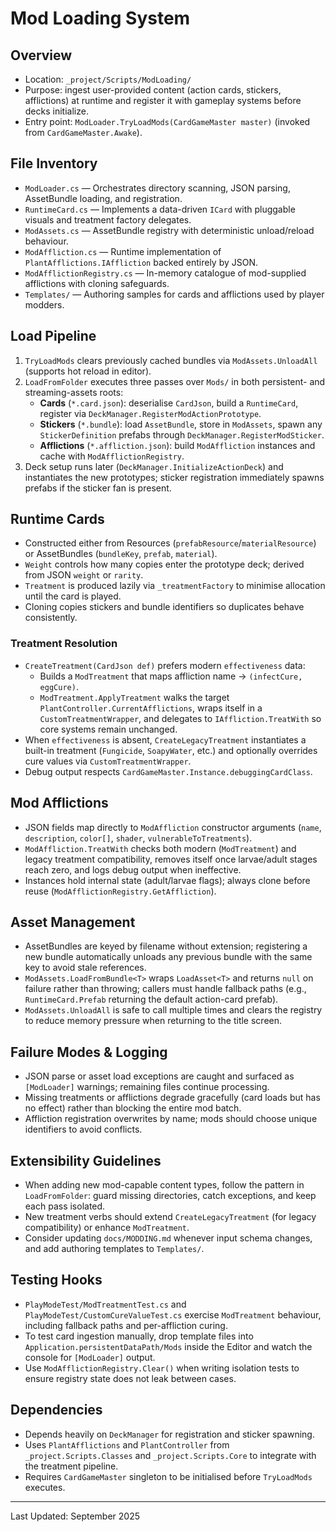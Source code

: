 # Mod Loading System

## Overview
- Location: `_project/Scripts/ModLoading/`
- Purpose: ingest user-provided content (action cards, stickers, afflictions) at runtime and register it with gameplay systems before decks initialize.
- Entry point: `ModLoader.TryLoadMods(CardGameMaster master)` (invoked from `CardGameMaster.Awake`).

## File Inventory
- `ModLoader.cs` — Orchestrates directory scanning, JSON parsing, AssetBundle loading, and registration.
- `RuntimeCard.cs` — Implements a data-driven `ICard` with pluggable visuals and treatment factory delegates.
- `ModAssets.cs` — AssetBundle registry with deterministic unload/reload behaviour.
- `ModAffliction.cs` — Runtime implementation of `PlantAfflictions.IAffliction` backed entirely by JSON.
- `ModAfflictionRegistry.cs` — In-memory catalogue of mod-supplied afflictions with cloning safeguards.
- `Templates/` — Authoring samples for cards and afflictions used by player modders.

## Load Pipeline
1. `TryLoadMods` clears previously cached bundles via `ModAssets.UnloadAll` (supports hot reload in editor).
2. `LoadFromFolder` executes three passes over `Mods/` in both persistent- and streaming-assets roots:
   - **Cards** (`*.card.json`): deserialise `CardJson`, build a `RuntimeCard`, register via `DeckManager.RegisterModActionPrototype`.
   - **Stickers** (`*.bundle`): load `AssetBundle`, store in `ModAssets`, spawn any `StickerDefinition` prefabs through `DeckManager.RegisterModSticker`.
   - **Afflictions** (`*.affliction.json`): build `ModAffliction` instances and cache with `ModAfflictionRegistry`.
3. Deck setup runs later (`DeckManager.InitializeActionDeck`) and instantiates the new prototypes; sticker registration immediately spawns prefabs if the sticker fan is present.

## Runtime Cards
- Constructed either from Resources (`prefabResource`/`materialResource`) or AssetBundles (`bundleKey`, `prefab`, `material`).
- `Weight` controls how many copies enter the prototype deck; derived from JSON `weight` or `rarity`.
- `Treatment` is produced lazily via `_treatmentFactory` to minimise allocation until the card is played.
- Cloning copies stickers and bundle identifiers so duplicates behave consistently.

### Treatment Resolution
- `CreateTreatment(CardJson def)` prefers modern `effectiveness` data:
  - Builds a `ModTreatment` that maps affliction name → `(infectCure, eggCure)`.
  - `ModTreatment.ApplyTreatment` walks the target `PlantController.CurrentAfflictions`, wraps itself in a `CustomTreatmentWrapper`, and delegates to `IAffliction.TreatWith` so core systems remain unchanged.
- When `effectiveness` is absent, `CreateLegacyTreatment` instantiates a built-in treatment (`Fungicide`, `SoapyWater`, etc.) and optionally overrides cure values via `CustomTreatmentWrapper`.
- Debug output respects `CardGameMaster.Instance.debuggingCardClass`.

## Mod Afflictions
- JSON fields map directly to `ModAffliction` constructor arguments (`name`, `description`, `color[]`, `shader`, `vulnerableToTreatments`).
- `ModAffliction.TreatWith` checks both modern (`ModTreatment`) and legacy treatment compatibility, removes itself once larvae/adult stages reach zero, and logs debug output when ineffective.
- Instances hold internal state (adult/larvae flags); always clone before reuse (`ModAfflictionRegistry.GetAffliction`).

## Asset Management
- AssetBundles are keyed by filename without extension; registering a new bundle automatically unloads any previous bundle with the same key to avoid stale references.
- `ModAssets.LoadFromBundle<T>` wraps `LoadAsset<T>` and returns `null` on failure rather than throwing; callers must handle fallback paths (e.g., `RuntimeCard.Prefab` returning the default action-card prefab).
- `ModAssets.UnloadAll` is safe to call multiple times and clears the registry to reduce memory pressure when returning to the title screen.

## Failure Modes & Logging
- JSON parse or asset load exceptions are caught and surfaced as `[ModLoader]` warnings; remaining files continue processing.
- Missing treatments or afflictions degrade gracefully (card loads but has no effect) rather than blocking the entire mod batch.
- Affliction registration overwrites by name; mods should choose unique identifiers to avoid conflicts.

## Extensibility Guidelines
- When adding new mod-capable content types, follow the pattern in `LoadFromFolder`: guard missing directories, catch exceptions, and keep each pass isolated.
- New treatment verbs should extend `CreateLegacyTreatment` (for legacy compatibility) or enhance `ModTreatment`.
- Consider updating `docs/MODDING.md` whenever input schema changes, and add authoring templates to `Templates/`.

## Testing Hooks
- `PlayModeTest/ModTreatmentTest.cs` and `PlayModeTest/CustomCureValueTest.cs` exercise `ModTreatment` behaviour, including fallback paths and per-affliction curing.
- To test card ingestion manually, drop template files into `Application.persistentDataPath/Mods` inside the Editor and watch the console for `[ModLoader]` output.
- Use `ModAfflictionRegistry.Clear()` when writing isolation tests to ensure registry state does not leak between cases.

## Dependencies
- Depends heavily on `DeckManager` for registration and sticker spawning.
- Uses `PlantAfflictions` and `PlantController` from `_project.Scripts.Classes` and `_project.Scripts.Core` to integrate with the treatment pipeline.
- Requires `CardGameMaster` singleton to be initialised before `TryLoadMods` executes.

---
Last Updated: September 2025
